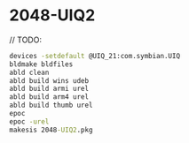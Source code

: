 2048-UIQ2
=========

// TODO:

```bat
devices -setdefault @UIQ_21:com.symbian.UIQ
bldmake bldfiles
abld clean
abld build wins udeb
abld build armi urel
abld build arm4 urel
abld build thumb urel
epoc
epoc -urel
makesis 2048-UIQ2.pkg
```
